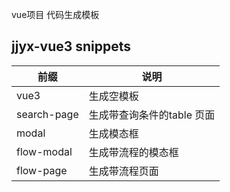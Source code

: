 vue项目 代码生成模板

## jjyx-vue3 snippets
| 前缀        | 说明                       |
| ----------- | -------------------------- |
| vue3        | 生成空模板                 |
| search-page | 生成带查询条件的table 页面 |
| modal       | 生成模态框                 |
| flow-modal  | 生成带流程的模态框         |
| flow-page   | 生成带流程页面             |
